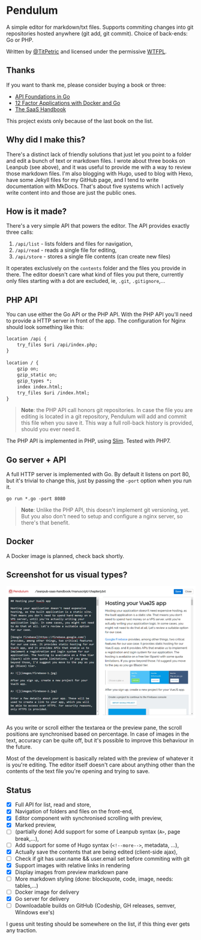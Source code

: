 # Pendulum

A simple editor for markdown/txt files. Supports commiting changes into git repositories hosted
anywhere (git add, git commit). Choice of back-ends: Go or PHP.

Written by [@TitPetric](https://twitter.com/TitPetric) and licensed under the permissive [WTFPL](http://www.wtfpl.net/txt/copying/).

## Thanks

If you want to thank me, please consider buying a book or three:

- [API Foundations in Go](https://leanpub.com/api-foundations)
- [12 Factor Applications with Docker and Go](https://leanpub.com/12fa-docker-golang)
- [The SaaS Handbook](https://leanpub.com/saas-handbook)

This project exists only because of the last book on the list.

## Why did I make this?

There's a distinct lack of friendly solutions that just let you point to a folder and edit a bunch
of text or markdown files. I wrote about three books on Leanpub (see above), and it was useful to
provide me with a way to review those markdown files. I'm also blogging with Hugo, used to blog with
Hexo, have some Jekyll files for my GitHub page, and I tend to write documentation with MkDocs.
That's about five systems which I actively write content into and those are just the public ones.

## How is it made?

There's a very simple API that powers the editor. The API provides exactly three calls:

1. `/api/list` - lists folders and files for navigation,
2. `/api/read` - reads a single file for editing,
3. `/api/store` - stores a single file contents (can create new files)

It operates exclusively on the `contents` folder and the files you provide in there. The editor
doesn't care what kind of files you put there, currently only files starting with a dot are excluded,
ie, `.git`, `.gitignore`,...

## PHP API

You can use either the Go API or the PHP API. With the PHP API you'll need to provide a HTTP server
in front of the app. The configuration for Nginx should look something like this:

~~~
location /api {
	try_files $uri /api/index.php;
}

location / {
	gzip on;
	gzip_static on;
	gzip_types *;
	index index.html;
	try_files $uri /index.html;
}
~~~

> **Note**: the PHP API call honors git repositories. In case the file you are editing is located
> in a git repository, Pendulum will add and commit this file when you save it. This way a full
> roll-back history is provided, should you ever need it.

The PHP API is implemented in PHP, using [Slim](https://www.slimframework.com/). Tested with PHP7.

## Go server + API

A full HTTP server is implemented with Go. By default it listens on port 80, but it's trivial
to change this, just by passing the `-port` option when you run it.

~~~
go run *.go -port 8080
~~~

> **Note**: Unlike the PHP API, this doesn't implement git versioning, yet. But you also don't
> need to setup and configure a nginx server, so there's that benefit.


## Docker

A Docker image is planned, check back shortly.

## Screenshot for us visual types?

![](images/pendulum.png)

As you write or scroll either the textarea or the preview pane, the scroll positions are synchronised
based on percentage. In case of images in the text, accuracy can be quite off, but it's possible to
improve this behaviour in the future.

Most of the development is basically related with the preview of whatever it is you're
editing. The editor itself doesn't care about anything other than the contents of the text
file you're opening and trying to save.

## Status

- [x] Full API for list, read and store,
- [x] Navigation of folders and files on the front-end,
- [x] Editor component with synchronised scrolling with preview,
- [x] Marked preview,
- [ ] (partially done) Add support for some of Leanpub syntax (`A>`, page break,...),
- [ ] Add support for some of Hugo syntax (`<!--more-->`, metadata, ...),
- [x] Actually save the contents that are being edited (client-side ajax),
- [ ] Check if git has user.name && user.email set before commiting with git
- [x] Support images with relative links in rendering
- [x] Display images from preview markdown pane
- [ ] More markdown styling (done: blockquote, code, image, needs: tables,...)
- [ ] Docker image for delivery
- [x] Go server for delivery
- [ ] Downloadable builds on GitHub (Codeship, GH releases, semver, Windows exe's)

I guess unit testing should be somewhere on the list, if this thing ever gets any traction.
